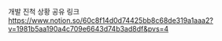 개발 진척 상황 공유 링크
<br>
https://www.notion.so/60c8f14d0d74425bb8c68de319a1aaa2?v=1981b5aa190a4c709e6643d74b3ad8df&pvs=4
